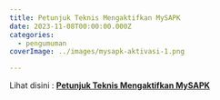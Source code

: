 ```yaml
---
title: Petunjuk Teknis Mengaktifkan MySAPK
date: 2023-11-08T00:00:00.000Z
categories:
  - pengumuman
coverImage: ../images/mysapk-aktivasi-1.png

---
```


Lihat disini : [**Petunjuk Teknis Mengaktifkan MySAPK**](https://bkd.nttprov.go.id/web/wp-content/uploads/2023/11/Petunjuk-Teknis-Mengaktifkan-MySAPK.pdf)
